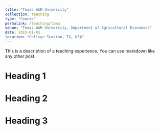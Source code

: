 ```yaml
---
title: "Texas A&M University"
collection: teaching
type: "Course"
permalink: /teaching/tamu
venue: "Texas A&M University, Department of Agricultural Economics"
date: 2015-01-01
location: "College Station, TX, USA"
---
```


This is a description of a teaching experience. You can use markdown like any other post.

Heading 1
======

Heading 2
======

Heading 3
======

